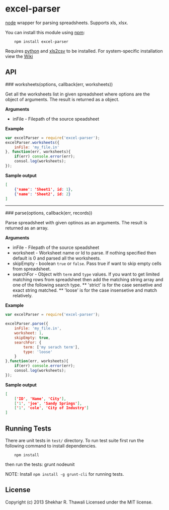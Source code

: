 # excel-parser

[node](http://nodejs.org/) wrapper for parsing spreadsheets. Supports xls, xlsx.

You can install this module using [npm](http://github.com/isaacs/npm):

		npm install excel-parser

Requires [python](http://www.python.org/) and [xls2csv](http://search.cpan.org/~ken/xls2csv-1.07/script/xls2csv) to be installed. For system-specific installation view the [Wiki](https://github.com/vxtindia/excel-parser/wiki)

## API

<a name="worksheets" />
### worksheets(options, callback(err, worksheets))

Get all the worksheets list in given spreadsheet where options are the object of arguments. The result is returned as a object.

__Arguments__

* inFile - Filepath of the source speadsheet

__Example__

```js
var excelParser = require('excel-parser');
excelParser.worksheets({
	inFile: 'my_file.in'
}, function(err, worksheets){
	if(err) console.error(err);
	consol.log(worksheets);
});
```
__Sample output__

```json
[
	{'name': 'Sheet1', id: 1},
	{'name': 'Sheet2', id: 2}
]
```
---------------------------------------
<a name="parse" />
### parse(options, callback(err, records))

Parse spreadsheet with given optinos as an arguments. The result is returned as an array.

__Arguments__

* inFile - Filepath of the source speadsheet
* worksheet - Worksheet name or Id to parse. If nothing specified then default
is 0 and parsed all the worksheets.
* skipEmpty - boolean `true` or `false`. Pass true if want to skip empty cells from spreadsheet.
* searchFor - Object with `term` and `type` values. If you want to get limited
matching rows from spreadsheet then add the matching string array and one of the following search type.
** 'strict' is for the case sensetive and exact string matched.
** 'loose' is for the case insensetive and match relatively.

__Example__

```javascript
var excelParser = require('excel-parser');

excelParser.parse({
	inFile: 'my_file.in',
	worksheet: 1,
	skipEmpty: true,
	searchFor: {
		term: ['my serach term'],
		type: 'loose'
	}
},function(err, worksheets){
	if(err) console.error(err);
	consol.log(worksheets);
});
```
__Sample output__

```json
[
	['ID', 'Name', 'City'],
	['1', 'joe', 'Sandy Springs'],
	['1', 'cole', 'City of Industry']
]
```

## Running Tests

There are unit tests in `test/` directory. To run test suite first run the following command to install dependencies.

		npm install

then run the tests:
		grunt nodeunit

NOTE: Install `npm install -g grunt-cli` for running tests.

## License

Copyright (c) 2013 Shekhar R. Thawali
Licensed under the MIT license.
